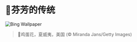 # 🔖芬芳的传统

![Bing Wallpaper](https://www.bing.com/th?id=OHR.PinkPlumeria_ZH-CN3890147555_1920x1080.jpg&rf=LaDigue_1920x1080.jpg&pid=hp)

> 📝鸡蛋花，夏威夷，美国 (© Miranda Jans/Getty Images)
